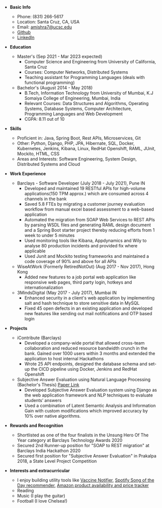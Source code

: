 * **Basic Info**
    * Phone: (831) 266-5617
    * Location: Santa Cruz, CA, USA
    * Email: amishra7@ucsc.edu
    * [Github](https://github.com/aakash-mishra)
    * [LinkedIn](https://www.linkedin.com/in/mishra-aakash/)
* **Education**
    * Master's (Sep 2021 - Mar 2023 expected)
        * Computer Science and Engineering from University of California, Santa Cruz
        * Courses: Computer Networks, Distributed Systems
        * Teaching assistant for Programming Languages (deals with functional programming)
    * Bachelor's (August 2014 - May 2018)
        * B.Tech, Information Technology from University of Mumbai, K.J Somaiya College of Engineering, Mumbai, India 
        * Relevant Courses: Data Structures and Algorithms, Operating Systems, Database Systems, Computer Architecture, Programming Languages and Web Development
        * CGPA: 8.11 out of 10
* **Skills**
    * Proficient in: Java, Spring Boot, Rest APIs, Microservices, Git
    * Other: Python, Django, PHP, JPA, Hibernate, SQL, Docker, Kubernetes, Jenkins, Kibana, Linux, RedHat Openshift, RAML, JUnit, Mockito, HTML, CSS
    * Areas and Interests: Software Engineering, System Design, Distributed Systems and Cloud
* **Work Experience**
    * Barclays - Software Developer (July 2018 - July 2021), Pune IN
        * Developed and maintained 19 RESTful APIs for high-volume applications(150 TPM approx.) which are consumed across 4 channels in the bank
        * Saved 5.8 FTEs by migrating a customer journey evaluation workflow  from manual excel based assessment to a web-based application
        * Automated the migration from SOAP Web Services to REST APIs by parsing WSDL files and generating RAML design document and a Spring Boot starter project thereby reducing efforts from 1 week to under 5 minutes
        * Used monitoring tools like Kibana, Appdynamics and Wily to analyse 80 production incidents and provided fix where applicable
        * Used Junit and Mockito testing frameworks and maintained a code coverage of 90% and above for all APIs
    * WiseAtWork (Formerly RetiredNotOut) (Aug 2017 - Nov 2017), Hong Kong
        * Added new features to a job portal web application like responsive web pages, third party login, hotkeys and internationalization
    * 3MindsDigital (May 2017 - July 2017), Mumbai IN
        * Enhanced security in a client's web application by implementing salt and hash technique to store sensitive data in MySQL
        * Fixed 45 open defects in an existing application and developed new features like sending out mail notifications and OTP based login 

* **Projects**
    * iContribute (Barclays)
        * Developed a company-wide portal that allowed cross-team collaboration and reduced resource bandwidth crunch in the bank. Gained over 1000 users within 3 months and extended the application to host internal Hackathons
        * Wrote 25 API endpoints, designed the database schema and set-up the CICD pipeline using Docker, Jenkins and RedHat Openshift
    * Subjective Answer Evaluation using Natural Language Processing (Bachelor's Thesis) [Paper Link](https://link.springer.com/chapter/10.1007/978-981-13-3393-4_36)
        * Developed Subjective Answer Evaluation system using Django as the web application framework and NLP techniques to evaluate students’ answers
        * Used a combination of Latent Semantic Analysis and Information Gain with custom modifications which improved accuracy by 10% over native algorithms.

* **Rewards and Recognition**
    * Shortlisted as one of the four finalists in the Unsung Hero Of The Year category at Barclays Technology Awards 2020
    * Secured 2nd Runner-up position for "SOAP to REST migration" at Barclays India Hackathon 2020
    * Secured first position for "Subjective Answer Evaluation" in Prakalpa 2018, a State Level Project Competition

* **Interests and extracurricular**
    * I enjoy building utility tools like [Vaccine Notifier](https://github.com/aakash-mishra/vaccine-notifier), [Spotify Song of the Day recommender](https://github.com/aakash-mishra/DailySongRecommender), [Amazon product availability and price tracker](https://github.com/aakash-mishra/product-availability-tracker)
    * Reading
    * Music (I play the guitar)
    * Football (I love Chelsea!)



